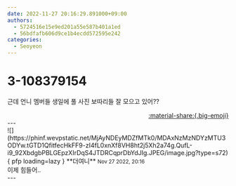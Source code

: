 ```yaml
---
date: 2022-11-27 20:16:29.891000+09:00
authors:
  - 5724516e15e9ed201a55e587b401a1ed
  - 56bdfafb606d9ce1b4ecdd572595e242
categories:
  - Seoyeon
---
```


# 3-108379154

<div class="post-container" markdown="1">
<div class="content-container md-sidebar__scrollwrap" markdown="1">

근데 언니 멤버들 생일에 풀 사진 보따리들 잘 모으고 있어??

</div>
</div>

<div style="text-align: right;" markdown="1">
<a href="https://weverse.io/fromis9/fanpost/3-108379154" style="text-align: right;">:material-share:{.big-emoji}</a>
</div>
---

<div class="comments-container md-sidebar__scrollwrap" markdown="1">
<div class="comment" markdown="1">
<div class='id-container' markdown="1">
![](https://phinf.wevpstatic.net/MjAyNDEyMDZfMTk0/MDAxNzMzNDYzMTU3ODYw.tGTD1QfitfecHkFF9-zI4fL0xnXf8VH8ht2j5Xh2a74g.QufL-i9_92XbdgbPBLGEpzXIrDqS4JTDRCqprDbYdJIg.JPEG/image.jpg?type=s72){ pfp loading=lazy }
**<span class="artist">더여니</span>** <small>Nov 27 2022, 20:16</small><br>
</div>
<div class='comment-body' markdown="1">
이제 힘들어..
</div>
</div>
</div>
---
